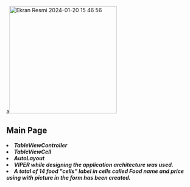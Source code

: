 a<img width="282" alt="Ekran Resmi 2024-01-20 15 46 56" src="https://github.com/aysegulakbas/Food-Delivery-App/assets/58295392/475feb42-6db0-4955-a824-28997c12dd9d">




<h2> Main Page </h2>
<li><b><i>TableViewController</i></b></li>
<li><b><i>TableViewCell</i></b></li>
<li><b><i>AutoLayout</i></b></li>
<li><b><i>VIPER while designing the application
architecture was used.</i></b></li>
<li><b><i>A total of 14 food "cells"
label in cells called
Food name and price using
with picture in the form
has been created.</i></b></li>



